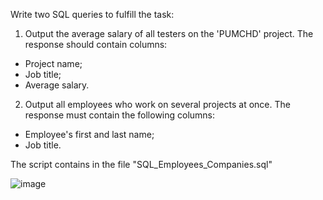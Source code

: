 Write two SQL queries to fulfill the task:
1) Output the average salary of all testers on the 'PUMCHD' project.
The response should contain columns:
- Project name;
- Job title;
- Average salary.
2) Output all employees who work on several projects at once.
The response must contain the following columns:
- Employee's first and last name;
- Job title.

The script contains in the file "SQL_Employees_Companies.sql"

![image](https://github.com/mityaMz1998/git-TestTaskSQL-1/assets/100907269/b2ea3bd1-21f6-4c82-9610-7c75548ef89d)

